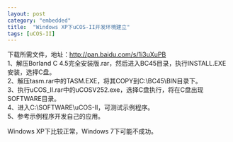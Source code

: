 ```yaml
---
layout: post
category: "embedded"
title:  "Windows XP下uCOS-II开发环境建立"
tags: [uCOS-II]
---
```

下载所需文件，地址：<http://pan.baidu.com/s/1i3uXuPB>  
1、解压Borland C 4.5完全安装版.rar，然后进入BC45目录，执行INSTALL.EXE安装，选择C盘。  
2、解压tasm.rar中的TASM.EXE，将其COPY到C:\BC45\BIN目录下。  
3、执行uCOS_II.rar中的uCOSV252.exe，选择C盘执行，将在C盘出现SOFTWARE目录。  
4、进入C:\SOFTWARE\uCOS-II，可测试示例程序。  
5、参考示例程序开发自己的应用。

Windows XP下比较正常，Windows 7下可能不成功。

